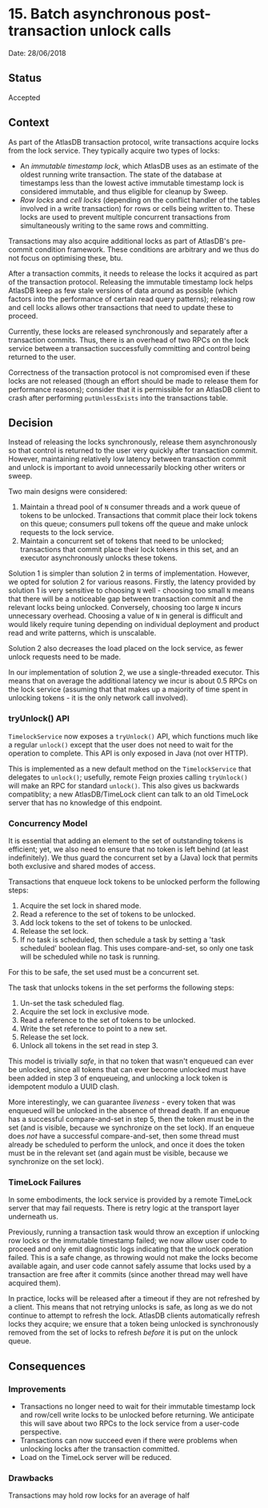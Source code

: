 # 15. Batch asynchronous post-transaction unlock calls

Date: 28/06/2018

## Status

Accepted

## Context

As part of the AtlasDB transaction protocol, write transactions acquire locks from the lock service. They typically
acquire two types of locks:

- An *immutable timestamp lock*, which AtlasDB uses as an estimate of the oldest running write transaction. The
  state of the database at timestamps less than the lowest active immutable timestamp lock is considered immutable, and
  thus eligible for cleanup by Sweep.
- *Row locks* and *cell locks* (depending on the conflict handler of the tables involved in a write transaction) for
  rows or cells being written to. These locks are used to prevent multiple concurrent transactions from simultaneously
  writing to the same rows and committing.

Transactions may also acquire additional locks as part of AtlasDB's pre-commit condition framework. These conditions
are arbitrary and we thus do not focus on optimising these, btu.

After a transaction commits, it needs to release the locks it acquired as part of the transaction protocol. Releasing
the immutable timestamp lock helps AtlasDB keep as few stale versions of data around as possible (which factors into
the performance of certain read query patterns); releasing row and cell locks allows other transactions that need to
update these to proceed.

Currently, these locks are released synchronously and separately after a transaction commits. Thus, there is an
overhead of two RPCs on the lock service between a transaction successfully committing and control being returned to 
the user.

Correctness of the transaction protocol is not compromised even if these locks are not released (though an effort
should be made to release them for performance reasons); consider that it is permissible for an AtlasDB client to
crash after performing `putUnlessExists` into the transactions table.

## Decision

Instead of releasing the locks synchronously, release them asynchronously so that control is returned to the user very
quickly after transaction commit. However, maintaining relatively low latency between transaction commit and unlock
is important to avoid unnecessarily blocking other writers or sweep.

Two main designs were considered:

1. Maintain a thread pool of `N` consumer threads and a work queue of tokens to be unlocked. Transactions that commit 
   place their lock tokens on this queue; consumers pull tokens off the queue and make unlock requests to the lock
   service.
2. Maintain a concurrent set of tokens that need to be unlocked; transactions that commit place their lock tokens
   in this set, and an executor asynchronously unlocks these tokens.

Solution 1 is simpler than solution 2 in terms of implementation. However, we opted for solution 2 for various reasons.
Firstly, the latency provided by solution 1 is very sensitive to choosing `N` well - choosing too small `N` means that
there will be a noticeable gap between transaction commit and the relevant locks being unlocked. Conversely, choosing 
too large `N` incurs unnecessary overhead. Choosing a value of `N` in general is difficult and would likely require
tuning depending on individual deployment and product read and write patterns, which is unscalable.

Solution 2 also decreases the load placed on the lock service, as fewer unlock requests need to be made.

In our implementation of solution 2, we use a single-threaded executor. This means that on average the additional
latency we incur is about 0.5 RPCs on the lock service (assuming that that makes up a majority of time spent in
unlocking tokens - it is the only network call involved).

### tryUnlock() API

`TimelockService` now exposes a `tryUnlock()` API, which functions much like a regular `unlock()` except that the user
does not need to wait for the operation to complete. This API is only exposed in Java (not over HTTP).

This is implemented as a new default method on the `TimelockService` that delegates to `unlock()`; usefully, remote
Feign proxies calling `tryUnlock()` will make an RPC for standard `unlock()`. This also gives us backwards
compatiblity; a new AtlasDB/TimeLock client can talk to an old TimeLock server that has no knowledge of this endpoint.

### Concurrency Model

It is essential that adding an element to the set of outstanding tokens is efficient; yet, we also need to ensure that 
no token is left behind (at least indefinitely). We thus guard the concurrent set by a (Java) lock that permits both 
exclusive and shared modes of access.

Transactions that enqueue lock tokens to be unlocked perform the following steps:

1. Acquire the set lock in shared mode.
2. Read a reference to the set of tokens to be unlocked.
3. Add lock tokens to the set of tokens to be unlocked.
4. Release the set lock.
5. If no task is scheduled, then schedule a task by setting a 'task scheduled' boolean flag. 
   This uses compare-and-set, so only one task will be scheduled while no task is running.

For this to be safe, the set used must be a concurrent set. 

The task that unlocks tokens in the set performs the following steps:

1. Un-set the task scheduled flag.
2. Acquire the set lock in exclusive mode.
3. Read a reference to the set of tokens to be unlocked.
4. Write the set reference to point to a new set. 
5. Release the set lock.
6. Unlock all tokens in the set read in step 3.

This model is trivially _safe_, in that no token that wasn't enqueued can ever be unlocked, since all tokens that can
ever become unlocked must have been added in step 3 of enqueueing, and unlocking a lock token is idempotent modulo
a UUID clash.

More interestingly, we can guarantee _liveness_ - every token that was enqueued will be unlocked in the absence of
thread death. If an enqueue has a successful compare-and-set in step 5, then the token must be in the set
(and is visible, because we synchronize on the set lock). If an enqueue does _not_ have a successful compare-and-set,
then some thread must already be scheduled to perform the unlock, and once it does the token must be in the relevant
set (and again must be visible, because we synchronize on the set lock).

### TimeLock Failures

In some embodiments, the lock service is provided by a remote TimeLock server that may fail requests. There is retry 
logic at the transport layer underneath us.

Previously, running a transaction task would throw an exception if unlocking row locks or the immutable timestamp
failed; we now allow user code to proceed and only emit diagnostic logs indicating that the unlock operation failed.
This is a safe change, as throwing would not make the locks become available again, and user code cannot safely
assume that locks used by a transaction are free after it commits (since another thread may well have acquired them). 

In practice, locks will be released after a timeout if they are not refreshed by a client. This means that not
retrying unlocks is safe, as long as we do not continue to attempt to refresh the lock. AtlasDB clients automatically
refresh locks they acquire; we ensure that a token being unlocked is synchronously removed from the set of locks
to refresh *before* it is put on the unlock queue.

## Consequences

### Improvements

- Transactions no longer need to wait for their immutable timestamp lock and row/cell write locks to be unlocked
  before returning. We anticipate this will save about two RPCs to the lock service from a user-code perspective.
- Transactions can now succeed even if there were problems when unlocking locks after the transaction committed.
- Load on the TimeLock server will be reduced.

### Drawbacks

Transactions may hold row locks for an average of half